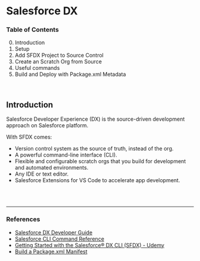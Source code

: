 # Salesforce DX

### Table of Contents
0. Introduction
1. Setup
2. Add SFDX Project to Source Control
3. Create an Scratch Org from Source
4. Useful commands
5. Build and Deploy with Package.xml Metadata

<br>

## Introduction

Salesforce Developer Experience (DX) is the source-driven development approach on Salesforce platform.

With SFDX comes:
- Version control system as the source of truth, instead of the org.
- A powerful command-line interface (CLI).
- Flexible and configurable scratch orgs that you build for development and automated environments.
- Any IDE or text editor.
- Salesforce Extensions for VS Code to accelerate app development.

<br><br>

---
### References
- [Salesforce DX Developer Guide](https://developer.salesforce.com/docs/atlas.en-us.sfdx_dev.meta/sfdx_dev/sfdx_dev_intro.htm)
- [Salesforce CLI Command Reference](https://developer.salesforce.com/docs/atlas.en-us.sfdx_cli_reference.meta/sfdx_cli_reference/)
- [Getting Started with the Salesforce® DX CLI (SFDX) - Udemy](https://www.udemy.com/course/learn-sfdx/)
- [Build a Package.xml Manifest](https://trailhead.salesforce.com/content/learn/modules/package-xml/package-xml-manifest)
